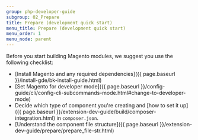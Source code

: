 ```yaml
---
group: php-developer-guide
subgroup: 02_Prepare
title: Prepare (development quick start)
menu_title: Prepare (development quick start)
menu_order: 1
menu_node: parent
---
```


Before you start building Magento modules, we suggest you use the following checklist:

*	[Install Magento and any required dependencies]({{ page.baseurl }}/install-gde/bk-install-guide.html)
*	[Set Magento for developer mode]({{ page.baseurl }}/config-guide/cli/config-cli-subcommands-mode.html#change-to-developer-mode)
*	Decide which type of component you're creating and [how to set it up]({{ page.baseurl }}/extension-dev-guide/build/composer-integration.html) in `composer.json`.
*	[Understand the component file structure]({{ page.baseurl }}/extension-dev-guide/prepare/prepare_file-str.html)
